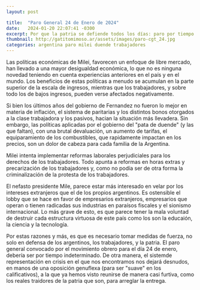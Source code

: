 ```yaml
---
layout: post

title:  "Paro General 24 de Enero de 2024"
date:   2024-01-20 22:07:41 -0300
excerpt: Por que la patria se defiende todos los días: paro por tiempo indeterminado
thumbnail: http://gatitomimoso.ar/assets/images/paro-cgt_24.jpg
categories: argentina paro milei duende trabajadores
---
```


Las políticas económicas de Milei, favorecen un enfoque de libre mercado, han llevado a una mayor desigualdad económica, lo que no es ninguna novedad teniendo en cuenta experiencias anteriores en el país y en el mundo. Los beneficios de estas políticas a menudo se acumulan en la parte superior de la escala de ingresos, mientras que los trabajadores, y sobre todo los de bajos ingresos, pueden verse afectados negativamente.

Si bien los últimos años del gobierno de Fernandez no fueron lo mejor en materia de inflación, el sistema de paritarias y los distintos bonos otorgados a la clase trabajadora y los pasivos, hacian la situación más llevadera. Sin embargo, las políticas aplicadas por el gobierno del "pata de duende" (y las que faltan), con una brutal devaluación, un aumento de tarifas, el equiparamiento de los combustibles, que rapidamente impactan en los precios, son un dolor de cabeza para cada familia de la Argentina.

Milei intenta implementar reformas laborales perjudiciales para los derechos de los trabajadores. Todo apunta a reformas en horas extras y precarización de los trabajadores y, como no podía ser de otra forma la criminalización de la protesta de los trabajadores.

El nefasto presidente Mile, parece estar más interesado en velar por los intereses extranjeros que el de los propios argentinos. Es ostensible el lobby que se hace en favor de empresarios extranjeros, empresarios que operan o tienen radicadas sus industrias en paraísos fiscales y el sionismo internacional. Lo más grave de esto, es que parece tener la mala voluntad de destruir cada estructura virtuosa de este país como los son la educaión, la ciencia y la tecnología.

Por estas razones y más, es que es necesario tomar medidas de fuerza, no solo en defensa de los argentinos, los trabajadores, y la patria. El paro general convocado por el movimiento obrero para el día 24 de enero, debería ser por tiempo indeterminado. De otra manera, el sistemde representación en crisis en el que nos encontramos nos dejará desnudos, en manos de una oposición genuflexa (para ser "suave" en los calificativos), a la que ya hemos visto reunirse de manera casi furtiva, como los reales traidores de la patria que son, para arreglar la entrega.

